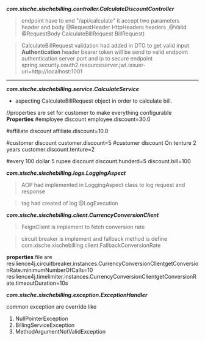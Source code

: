 ***com.xische.xischebilling.controller.CalculateDiscountController***
> endpoint have to end "/api/calculate"
> it accept two parameters header and body @RequestHeader HttpHeaders headers ,@Valid @RequestBody CalculateBillRequest BillRequest)

> CalculateBillRequest validation had added in DTO to get valid input
	**Authentication**
> header bearer token will be send to valid endpoint
> authentication server port and ip to secure endpoint
		spring.security.oauth2.resourceserver.jwt.issuer-			uri=http://localhost:1001
--------------------------------------------------------------------------------------------------
***com.xische.xischebilling.service.CalculateService***
* aspecting CalculateBillRequest object in order to calculate bill.

//properties are set for customer to make everything configurable
**Properties**
#employee discount
employee.discount=30.0

#affiliate discount
affiliate.discount=10.0

#customer discount
customer.discount=5
#customer discount On tenture 2 years
customer.discount.tenture=2

#every 100 dollar 5 rupee discount
discount.hunderd=5
discount.bill=100




***com.xische.xischebilling.logs.LoggingAspect***
> AOP had implemented in LoggingAspect class to log request and response

> tag had created of log @LogExecution

***com.xische.xischebilling.client.CurrencyConversionClient***
> FeignClient is implement to fetch conversion rate

> circuit breaker is implement and fallback method is define com.xische.xischebilling.client.FallbackConversionRate

**properties** file are 
resilience4j.circuitbreaker.instances.CurrencyConversionClientgetConversionRate.minimumNumberOfCalls=10
resilience4j.timelimiter.instances.CurrencyConversionClientgetConversionRate.timeoutDuration=10s

***com.xische.xischebilling.exception.ExceptionHandler***

common exception are override like
1) NullPointerException
2) BillingServiceException
3) MethodArgumentNotValidException
